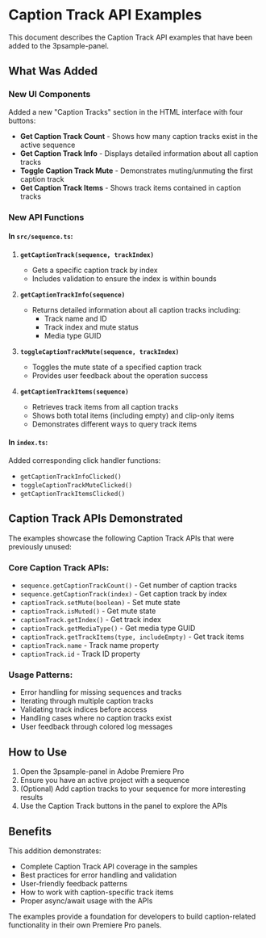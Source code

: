 # Caption Track API Examples

This document describes the Caption Track API examples that have been added to the 3psample-panel.

## What Was Added

### New UI Components
Added a new "Caption Tracks" section in the HTML interface with four buttons:
- **Get Caption Track Count** - Shows how many caption tracks exist in the active sequence
- **Get Caption Track Info** - Displays detailed information about all caption tracks
- **Toggle Caption Track Mute** - Demonstrates muting/unmuting the first caption track
- **Get Caption Track Items** - Shows track items contained in caption tracks

### New API Functions

#### In `src/sequence.ts`:

1. **`getCaptionTrack(sequence, trackIndex)`**
   - Gets a specific caption track by index
   - Includes validation to ensure the index is within bounds

2. **`getCaptionTrackInfo(sequence)`**
   - Returns detailed information about all caption tracks including:
     - Track name and ID
     - Track index and mute status
     - Media type GUID

3. **`toggleCaptionTrackMute(sequence, trackIndex)`**
   - Toggles the mute state of a specified caption track
   - Provides user feedback about the operation success

4. **`getCaptionTrackItems(sequence)`**
   - Retrieves track items from all caption tracks
   - Shows both total items (including empty) and clip-only items
   - Demonstrates different ways to query track items

#### In `index.ts`:

Added corresponding click handler functions:
- `getCaptionTrackInfoClicked()`
- `toggleCaptionTrackMuteClicked()`
- `getCaptionTrackItemsClicked()`

## Caption Track APIs Demonstrated

The examples showcase the following Caption Track APIs that were previously unused:

### Core Caption Track APIs:
- `sequence.getCaptionTrackCount()` - Get number of caption tracks
- `sequence.getCaptionTrack(index)` - Get caption track by index
- `captionTrack.setMute(boolean)` - Set mute state
- `captionTrack.isMuted()` - Get mute state
- `captionTrack.getIndex()` - Get track index
- `captionTrack.getMediaType()` - Get media type GUID
- `captionTrack.getTrackItems(type, includeEmpty)` - Get track items
- `captionTrack.name` - Track name property
- `captionTrack.id` - Track ID property

### Usage Patterns:
- Error handling for missing sequences and tracks
- Iterating through multiple caption tracks
- Validating track indices before access
- Handling cases where no caption tracks exist
- User feedback through colored log messages

## How to Use

1. Open the 3psample-panel in Adobe Premiere Pro
2. Ensure you have an active project with a sequence
3. (Optional) Add caption tracks to your sequence for more interesting results
4. Use the Caption Track buttons in the panel to explore the APIs

## Benefits

This addition demonstrates:
- Complete Caption Track API coverage in the samples
- Best practices for error handling and validation
- User-friendly feedback patterns
- How to work with caption-specific track items
- Proper async/await usage with the APIs

The examples provide a foundation for developers to build caption-related functionality in their own Premiere Pro panels. 